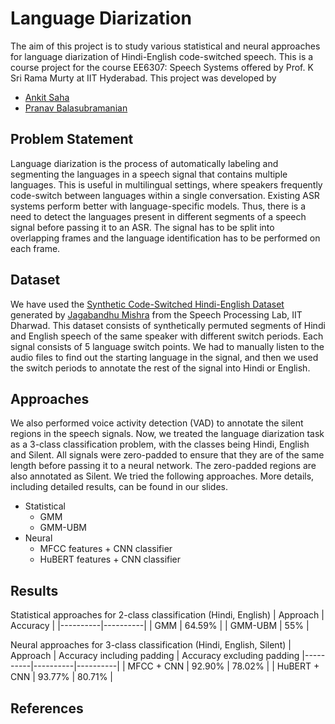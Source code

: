 # Language Diarization
The aim of this project is to study various statistical and neural approaches for language diarization of Hindi-English code-switched speech. This is a course project for the course EE6307: Speech Systems offered by Prof. K Sri Rama Murty at IIT Hyderabad. This project was developed by
- [Ankit Saha](https://github.com/Ankit-Saha-2003)
- [Pranav Balasubramanian](https://github.com/Pranavb060504)

## Problem Statement
Language diarization is the process of automatically labeling and segmenting the languages in a speech signal that contains multiple languages. This is useful in multilingual settings, where speakers frequently code-switch between languages within a single conversation. Existing ASR systems perform better with language-specific models. Thus, there is a need to detect the languages present in different segments of a speech signal before passing it to an ASR. The signal has to be split into overlapping frames and the language identification has to be performed on each frame.

## Dataset 
We have used the [Synthetic Code-Switched Hindi-English Dataset](https://github.com/jagabandhumishra/Synthetic-cdsw-data/tree/master) generated by [Jagabandhu Mishra](https://github.com/jagabandhumishra) from the Speech Processing Lab, IIT Dharwad. This dataset consists of synthetically permuted segments of Hindi and English speech of the same speaker with different switch periods. Each signal consists of 5 language switch points. We had to manually listen to the audio files to find out the starting language in the signal, and then we used the switch periods to annotate the rest of the signal into Hindi or English.

## Approaches
We also performed voice activity detection (VAD) to annotate the silent regions in the speech signals. Now, we treated the language diarization task as a 3-class classification problem, with the classes being Hindi, English and Silent. All signals were zero-padded to ensure that they are of the same length before passing it to a neural network. The zero-padded regions are also annotated as Silent. We tried the following approaches. More details, including detailed results, can be found in our slides.
- Statistical
  - GMM
  - GMM-UBM
- Neural
  - MFCC features + CNN classifier
  - HuBERT features + CNN classifier

## Results
Statistical approaches for 2-class classification (Hindi, English)
| Approach | Accuracy |
|----------|----------|
| GMM      | 64.59%   |
| GMM-UBM  | 55%      |

Neural approaches for 3-class classification (Hindi, English, Silent)
| Approach | Accuracy including padding | Accuracy excluding padding
|----------|----------|----------|
| MFCC + CNN     | 92.90%   | 78.02% |
| HuBERT + CNN  |  93.77%  | 80.71%  |

## References
